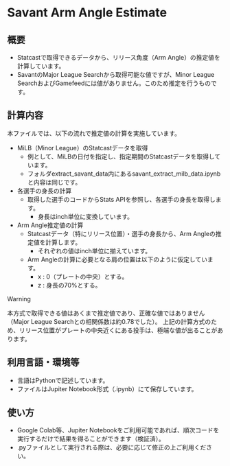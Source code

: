 # Savant Arm Angle Estimate

## 概要
- Statcastで取得できるデータから、リリース角度（Arm Angle）の推定値を計算しています。
- SavantのMajor League Searchから取得可能な値ですが、Minor League SearchおよびGamefeedには値がありません。このため推定を行うものです。

## 計算内容
本ファイルでは、以下の流れで推定値の計算を実施しています。
- MiLB（Minor League）のStatcastデータを取得
    - 例として、MiLBの日付を指定し、指定期間のStatcastデータを取得しています。
    - フォルダextract_savant_data内にあるsavant_extract_milb_data.ipynbと内容は同じです。
- 各選手の身長の計算
    - 取得した選手のコードからStats APIを参照し、各選手の身長を取得します。
        - 身長はinch単位に変換しています。
- Arm Angle推定値の計算
    - Statcastデータ（特にリリース位置）・選手の身長から、Arm Angleの推定値を計算します。
        - それぞれの値はinch単位に揃えています。
    - Arm Angleの計算に必要となる肩の位置は以下のように仮定しています。
        - x : 0（プレートの中央）とする。
        - z : 身長の70%とする。
> [!WARNING]  
> 本方式で取得できる値はあくまで推定値であり、正確な値ではありません（Major League Searchとの相関係数は約0.78でした）。
> 上記の計算方式のため、リリース位置がプレートの中央近くにある投手は、極端な値が出ることがあります。

## 利用言語・環境等
- 言語はPythonで記述しています。
- ファイルはJupiter Notebook形式（.ipynb）にて保存しています。

## 使い方
- Google Colab等、Jupiter Notebookをご利用可能であれば、順次コードを実行するだけで結果を得ることができます（検証済）。
- .pyファイルとして実行される際は、必要に応じて修正の上ご利用ください。